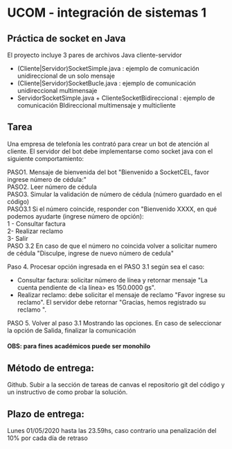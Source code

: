 # UCOM - integración de sistemas 1
## Práctica de socket en Java

El proyecto incluye 3 pares de archivos Java cliente-servidor

- (Cliente|Servidor)SocketSimple.java : ejemplo de comunicación unidireccional de un solo mensaje
- (Cliente|Servidor)SocketBucle.java  : ejemplo de  comunicación unidireccional multimensaje
- ServidorSocketSimple.java + ClienteSocketBidireccional : ejemplo de  comunicación BIdireccional multimensaje y multicliente

## Tarea
Una empresa de telefonía les contrató para crear un bot de atención al cliente.
El servidor del bot debe implementarse como socket java  con el siguiente comportamiento:

PASO1. Mensaje de bienvenida del bot "Bienvenido a SocketCEL, favor ingrese número de cédula:"<br>
PASO2. Leer número de cédula<br>
PASO3. Simular la validación de número de cédula (número guardado en el código) <br>
PASO3.1 Si el número coincide, responder con "Bienvenido XXXX, en qué podemos ayudarte (ingrese número de opción): <br>
1 - Consultar factura<br>
2-  Realizar reclamo<br>
3-  Salir<br>
PASO 3.2 En caso de que el número no coincida volver a solicitar numero de cédula "Disculpe, ingrese de nuevo número de cedula"<br>

Paso 4. Procesar opción ingresada en el PASO 3.1 según sea el caso:
- Consultar factura: solicitar número de línea y retornar mensaje "La cuenta pendiente de <la línea> es 150.0000 gs".
- Realizar reclamo: debe solicitar el mensaje de reclamo "Favor ingrese su reclamo". El servidor debe retornar "Gracias, hemos registrado su reclamo <mostrar texto del reclamo>". 

PASO 5. Volver al paso 3.1 Mostrando las opciones. En caso de seleccionar la opción de Salida, finalizar la comunicación

#### OBS: para fines académicos puede ser monohilo

## Método de entrega: 
Github. Subir a la sección de tareas de canvas el repositorio git del código y un instructivo de como probar la solución.

## Plazo de entrega: 
Lunes 01/05/2020 hasta las 23.59hs, caso contrario una penalización del 10% por cada día de retraso
